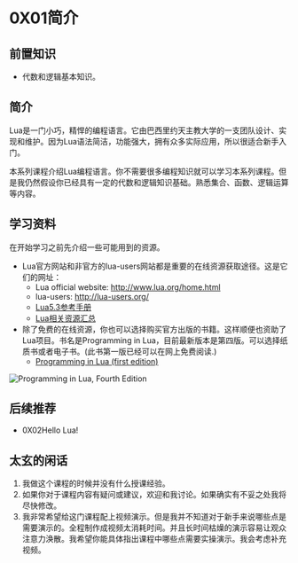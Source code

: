 # 0X01简介

## 前置知识

* 代数和逻辑基本知识。

## 简介

Lua是一门小巧，精悍的编程语言。它由巴西里约天主教大学的一支团队设计、实现和维护。因为Lua语法简洁，功能强大，拥有众多实际应用，所以很适合新手入门。

本系列课程介绍Lua编程语言。你不需要很多编程知识就可以学习本系列课程。但是我仍然假设你已经具有一定的代数和逻辑知识基础。熟悉集合、函数、逻辑运算等内容。

## 学习资料

在开始学习之前先介绍一些可能用到的资源。

* Lua官方网站和非官方的lua-users网站都是重要的在线资源获取途径。这是它们的网址：
  * Lua official website: <http://www.lua.org/home.html>
  * lua-users: <http://lua-users.org/>
  * [Lua5.3参考手册](http://www.lua.org/manual/5.3/)
  * [Lua相关资源汇总](http://lua-users.org/wiki/)
* 除了免费的在线资源，你也可以选择购买官方出版的书籍。这样顺便也资助了Lua项目。书名是Programming in Lua，目前最新版本是第四版。可以选择纸质书或者电子书。(此书第一版已经可以在网上免费阅读.)
  * [Programming in Lua (first edition)](http://www.lua.org/pil/contents.html)

![Programming in Lua, Fourth Edition](images/ProgrammingInLuaFourthEdition.jpg)

## 后续推荐

* 0X02Hello Lua!

## 太玄的闲话

1. 我做这个课程的时候并没有什么授课经验。
1. 如果你对于课程内容有疑问或建议，欢迎和我讨论。如果确实有不妥之处我将尽快修改。
1. 我非常希望给这门课程配上视频演示。但是我并不知道对于新手来说哪些点是需要演示的。全程制作成视频太消耗时间。并且长时间枯燥的演示容易让观众注意力涣散。我希望你能具体指出课程中哪些点需要实操演示。我会考虑补充视频。
